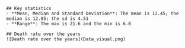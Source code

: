 
    ## Key statistics 
    - **Mean, Median and Standard Deviation**: The mean is 12.45; the median is 12.05; the sd is 4.51 
    - **Range**: The max is 21.6 and the min is 6.0 
    
    ## Death rate over the years
    ![Death rate over the years](Data_visual.png)

